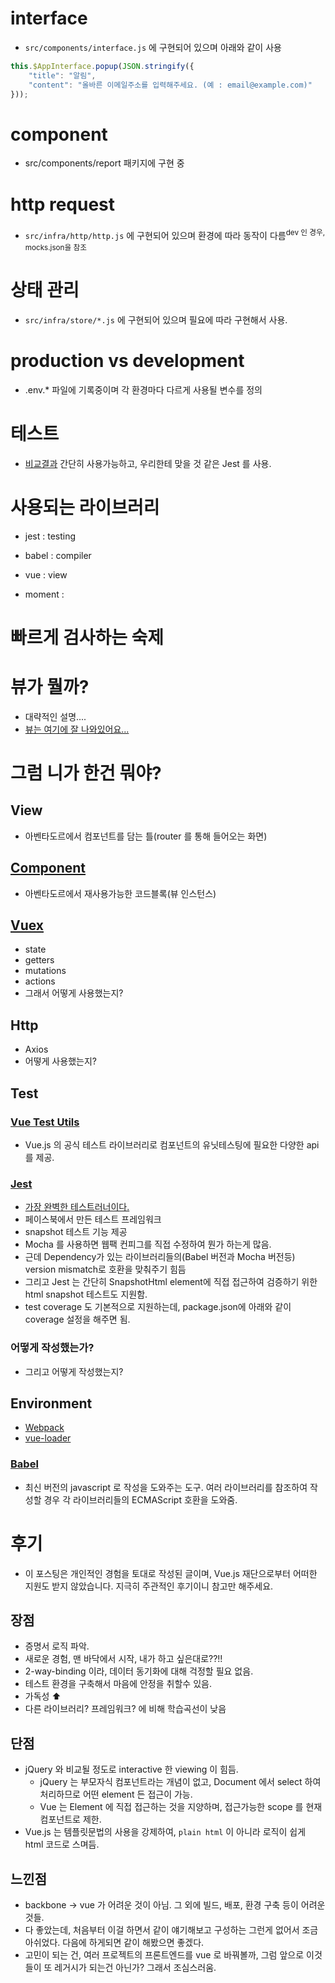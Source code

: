 # interface
- `src/components/interface.js` 에 구현되어 있으며 아래와 같이 사용

```javascript
this.$AppInterface.popup(JSON.stringify({
    "title": "알림",
    "content": "올바른 이메일주소를 입력해주세요. (예 : email@example.com)"
}));

```
# component
- src/components/report 패키지에 구현 중

# http request
- `src/infra/http/http.js` 에 구현되어 있으며 환경에 따라 동작이 다름<sup>dev 인 경우, mocks.json을 참조</sup>

# 상태 관리
- `src/infra/store/*.js` 에 구현되어 있으며 필요에 따라 구현해서 사용.

# production vs development
- .env.* 파일에 기록중이며 각 환경마다 다르게 사용될 변수를 정의

# 테스트
- [비교결과](https://github.com/eceris/study/blob/master/today-i-learned/2019-1Q.md#unit-testing-vue-components-%EC%97%90-%EB%8C%80%ED%95%B4%EC%84%9C-%EC%A2%80-%EC%95%8C%EC%95%84%EB%B4%84) 간단히 사용가능하고, 우리한테 맞을 것 같은 Jest 를 사용.

# 사용되는 라이브러리
- jest : testing
- babel : compiler
- vue : view


- moment : 



# 빠르게 검사하는 숙제

# 뷰가 뭘까?
 - 대략적인 설명....
 - [뷰는 여기에 잘 나와있어요...](https://kr.vuejs.org/v2/guide/index.html)

# 그럼 니가 한건 뭐야?

## View
- 아벤타도르에서 컴포넌트를 담는 틀(router 를 통해 들어오는 화면)

## [Component](https://kr.vuejs.org/v2/guide/components.html)
- 아벤타도르에서 재사용가능한 코드블록(뷰 인스턴스)

## [Vuex](https://vuex.vuejs.org/)
- state
- getters
- mutations
- actions
- 그래서 어떻게 사용했는지?

## Http
- Axios
- 어떻게 사용했는지?

## Test

### [Vue Test Utils](https://vue-test-utils.vuejs.org/)
 - Vue.js 의 공식 테스트 라이브러리로 컴포넌트의 유닛테스팅에 필요한 다양한 api를 제공.
 
### [Jest](https://jestjs.io/docs/en/using-matchers)
 - [가장 완벽한 테스트러너이다.](https://vue-test-utils.vuejs.org/guides/#getting-started)
 - 페이스북에서 만든 테스트 프레임워크
 - snapshot 테스트 기능 제공
 - Mocha 를 사용하면 웹팩 컨피그를 직접 수정하여 뭔가 하는게 많음.
 - 근데 Dependency가 있는 라이브러리들의(Babel 버전과 Mocha 버전등) version mismatch로 호환을 맞춰주기 힘듬
 - 그리고 Jest 는 간단히 SnapshotHtml element에 직접 접근하여 검증하기 위한 html snapshot 테스트도 지원함.
 - test coverage 도 기본적으로 지원하는데, package.json에 아래와 같이 coverage 설정을 해주면 됨.
 
### 어떻게 작성했는가?
- 그리고 어떻게 작성했는지?

## Environment
- [Webpack](https://webpack.js.org/concepts)
- [vue-loader](https://vue-loader-v14.vuejs.org/kr/workflow/production.html)

### [Babel](https://babeljs.io/docs/en/)
 -  최신 버전의 javascript 로 작성을 도와주는 도구. 여러 라이브러리를 참조하여 작성할 경우 각 라이브러리들의 ECMAScript 호환을 도와줌.

# 후기
 - 이 포스팅은 개인적인 경험을 토대로 작성된 글이며, Vue.js 재단으로부터 어떠한 지원도 받지 않았습니다. 지극히 주관적인 후기이니 참고만 해주세요.
 
## 장점
 - 증명서 로직 파악.
 - 새로운 경험, 맨 바닥에서 시작, 내가 하고 싶은대로??!!
 - 2-way-binding 이라, 데이터 동기화에 대해 걱정할 필요 없음.
 - 테스트 환경을 구축해서 마음에 안정을 취할수 있음.
 - 가독성 ⬆
 - 다른 라이브러리? 프레임워크? 에 비해 학습곡선이 낮음

## 단점
 - jQuery 와 비교될 정도로 interactive 한 viewing 이 힘듬.
    - jQuery 는 부모자식 컴포넌트라는 개념이 없고, Document 에서 select 하여 처리하므로 어떤 element 든 접근이 가능.
    - Vue 는 Element 에 직접 접근하는 것을 지양하며, 접근가능한 scope 를 현재 컴포넌트로 제한.
 - Vue.js 는 템플릿문법의 사용을 강제하여, `plain html` 이 아니라 로직이 쉽게 html 코드로 스며듬.
  
## 느낀점
 - backbone -> vue 가 어려운 것이 아님. 그 외에 빌드, 배포, 환경 구축 등이 어려운 것들.
 - 다 좋았는데, 처음부터 이걸 하면서 같이 얘기해보고 구성하는 그런게 없어서 조금 아쉬었다. 다음에 하게되면 같이 해봤으면 좋겠다.
 - 고민이 되는 건, 여러 프로젝트의 프론트엔드를 vue 로 바꿔볼까, 그럼 앞으로 이것들이 또 레거시가 되는건 아닌가? 그래서 조심스러움.


